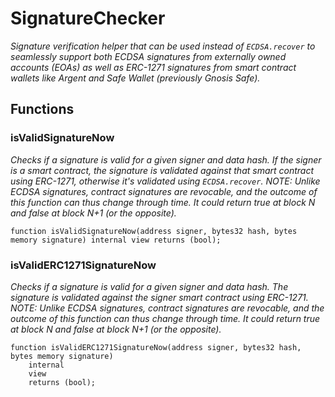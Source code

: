 # SignatureChecker
*Signature verification helper that can be used instead of `ECDSA.recover` to seamlessly support both ECDSA
signatures from externally owned accounts (EOAs) as well as ERC-1271 signatures from smart contract wallets like
Argent and Safe Wallet (previously Gnosis Safe).*


## Functions
### isValidSignatureNow

*Checks if a signature is valid for a given signer and data hash. If the signer is a smart contract, the
signature is validated against that smart contract using ERC-1271, otherwise it's validated using `ECDSA.recover`.
NOTE: Unlike ECDSA signatures, contract signatures are revocable, and the outcome of this function can thus
change through time. It could return true at block N and false at block N+1 (or the opposite).*


```solidity
function isValidSignatureNow(address signer, bytes32 hash, bytes memory signature) internal view returns (bool);
```

### isValidERC1271SignatureNow

*Checks if a signature is valid for a given signer and data hash. The signature is validated
against the signer smart contract using ERC-1271.
NOTE: Unlike ECDSA signatures, contract signatures are revocable, and the outcome of this function can thus
change through time. It could return true at block N and false at block N+1 (or the opposite).*


```solidity
function isValidERC1271SignatureNow(address signer, bytes32 hash, bytes memory signature)
    internal
    view
    returns (bool);
```

